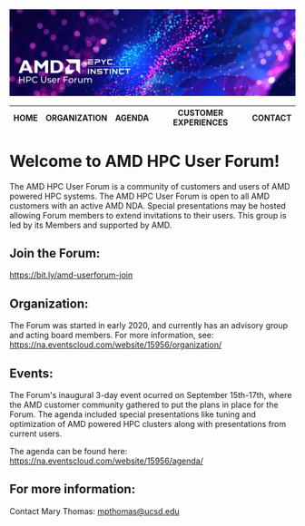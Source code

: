 
<img src="images/Smaller-AMDHPCUserTraining_header.png" alt="Comet Rack View" width="700px" />


| HOME      | ORGANIZATION | AGENDA  | CUSTOMER EXPERIENCES | CONTACT |
| :-----: | :-----: | :-----: | :-----: | :-----: |

# Welcome to AMD HPC User Forum!

The AMD HPC User Forum is a community of customers and users of AMD powered HPC systems.  The AMD HPC User Forum is open to all AMD customers with an active AMD NDA.  Special presentations may be hosted allowing Forum members to extend invitations to their users.  This group is led by its Members and supported by AMD.

## Join the Forum:
https://bit.ly/amd-userforum-join

## Organization:
The Forum was started in early 2020, and currently has an advisory group and acting board members. For more information, see:  https://na.eventscloud.com/website/15956/organization/

## Events:
The Forum's inaugural 3-day event ocurred on September 15th-17th, where the AMD customer community gathered to put the plans in place for the Forum. The agenda included special presentations like tuning and optimization of AMD powered HPC clusters along with presentations from current users.

The agenda can be found here: https://na.eventscloud.com/website/15956/agenda/

## For more  information: 
Contact Mary Thomas: mpthomas@ucsd.edu


